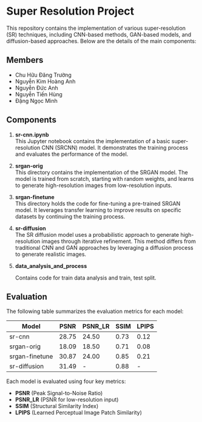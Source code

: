# Super Resolution Project

This repository contains the implementation of various super-resolution (SR) techniques, including CNN-based methods, GAN-based models, and diffusion-based approaches. Below are the details of the main components:

## Members
- Chu Hữu Đăng Trường
- Nguyễn Kim Hoàng Anh
- Nguyễn Đức Anh
- Nguyễn Tiến Hùng
- Đặng Ngọc Minh

## Components

1. **sr-cnn.ipynb**  
   This Jupyter notebook contains the implementation of a basic super-resolution CNN (SRCNN) model. It demonstrates the training process and evaluates the performance of the model.

2. **srgan-orig**  
   This directory contains the implementation of the SRGAN model. The model is trained from scratch, starting with random weights, and learns to generate high-resolution images from low-resolution inputs.

3. **srgan-finetune**  
   This directory holds the code for fine-tuning a pre-trained SRGAN model. It leverages transfer learning to improve results on specific datasets by continuing the training process.

4. **sr-diffusion**  
   The SR diffusion model uses a probabilistic approach to generate high-resolution images through iterative refinement. This method differs from traditional CNN and GAN approaches by leveraging a diffusion process to generate realistic images.

5. **data_analysis_and_process**

   Contains code for train data analysis and train, test split.

## Evaluation

The following table summarizes the evaluation metrics for each model:

| Model           | PSNR  | PSNR_LR | SSIM  | LPIPS |
|-----------------|-------|---------|-------|-------|
| sr-cnn          | 28.75 | 24.50   | 0.73  | 0.12  |
| srgan-orig      | 18.09 | 18.50   | 0.71  | 0.08  |
| srgan-finetune  | 30.87 | 24.00   | 0.85  | 0.21  |
| sr-diffusion    | 31.49 | -       | 0.88  | -     |

Each model is evaluated using four key metrics:
- **PSNR** (Peak Signal-to-Noise Ratio)
- **PSNR_LR** (PSNR for low-resolution input)
- **SSIM** (Structural Similarity Index)
- **LPIPS** (Learned Perceptual Image Patch Similarity)
